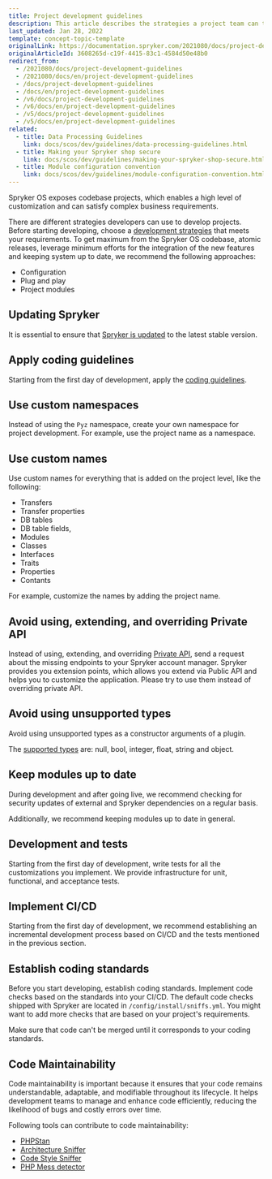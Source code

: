 ```yaml
---
title: Project development guidelines
description: This article describes the strategies a project team can take while building a Spryker-based project.
last_updated: Jan 28, 2022
template: concept-topic-template
originalLink: https://documentation.spryker.com/2021080/docs/project-development-guidelines
originalArticleId: 3608265d-c19f-4415-83c1-4584d50e48b0
redirect_from:
  - /2021080/docs/project-development-guidelines
  - /2021080/docs/en/project-development-guidelines
  - /docs/project-development-guidelines
  - /docs/en/project-development-guidelines
  - /v6/docs/project-development-guidelines
  - /v6/docs/en/project-development-guidelines
  - /v5/docs/project-development-guidelines
  - /v5/docs/en/project-development-guidelines
related:
  - title: Data Processing Guidelines
    link: docs/scos/dev/guidelines/data-processing-guidelines.html
  - title: Making your Spryker shop secure
    link: docs/scos/dev/guidelines/making-your-spryker-shop-secure.html
  - title: Module configuration convention
    link: docs/scos/dev/guidelines/module-configuration-convention.html
---
```


Spryker OS exposes codebase projects, which enables a high level of customization and can satisfy  complex business requirements.

There are different strategies developers can use to develop projects. Before starting developing, choose a [development strategies](/docs/scos/dev/back-end-development/extend-spryker/development-strategies.html) that meets your requirements. To get maximum from the Spryker OS codebase, atomic releases, leverage minimum efforts for the integration of the new features and keeping system up to date, we recommend the following approaches:
- Configuration
- Plug and play
- Project modules

## Updating Spryker
It is essential to ensure that [Spryker is updated](https://docs.spryker.com/docs/scos/dev/updating-spryker/updating-spryker.html) to the latest stable version.

## Apply coding guidelines
Starting from the first day of development, apply the [coding guidelines](/docs/scos/dev/guidelines/coding-guidelines/coding-guidelines.html).

## Use custom namespaces
Instead of using the `Pyz` namespace, create your own namespace for project development. For example, use the project name as a namespace.

## Use custom names
Use custom names for everything that is added on the project level, like the following:
- Transfers
- Transfer properties
- DB tables
- DB table fields,
- Modules
- Classes
- Interfaces
- Traits
- Properties
- Contants

For example, customize the names by adding the project name.

## Avoid using, extending, and overriding Private API
Instead of using, extending, and overriding [Private API](/docs/scos/dev/architecture/module-api/declaration-of-module-apis-public-and-private.html), send a request about the missing endpoints to your Spryker account manager. Spryker provides you extension points, which allows you extend via Public API and helps you to customize the application. Please try to use them instead of overriding private API.

## Avoid using unsupported types
Avoid using unsupported types as a constructor arguments of a plugin. 

The [supported types](https://docs.spryker.com/docs/scos/dev/guidelines/keeping-a-project-upgradable/upgradability-guidelines/single-plugin-argument.html#problem-description) are: null, bool, integer, float, string and object.

## Keep modules up to date
During development and after going live, we recommend checking for security updates of external and Spryker dependencies on a regular basis.

Additionally, we recommend keeping modules up to date in general.

## Development and tests
Starting from the first day of development, write tests for all the customizations you implement. We provide infrastructure for unit, functional, and acceptance tests.

## Implement CI/CD
Starting from the first day of development, we recommend establishing an incremental development process based on CI/CD and the tests mentioned in the previous section.

## Establish coding standards
Before you start developing, establish coding standards. Implement code checks based on the standards into your CI/CD. The default code checks shipped with Spryker are located in `/config/install/sniffs.yml`. You might want to add more checks that are based on your project's requirements.

Make sure that code can't be merged until it corresponds to your coding standards.

## Code Maintainability
Code maintainability is important because it ensures that your code remains understandable, adaptable, and modifiable throughout its lifecycle. It helps development teams to manage and enhance code efficiently, reducing the likelihood of bugs and costly errors over time.

Following tools can contribute to code maintainability:

- [PHPStan](https://docs.spryker.com/docs/sdk/dev/development-tools/phpstan.html)
- [Architecture Sniffer](https://docs.spryker.com/docs/sdk/dev/development-tools/architecture-sniffer.html)
- [Code Style Sniffer](https://docs.spryker.com/docs/sdk/dev/development-tools/code-sniffer.html)
- [PHP Mess detector](https://github.com/spryker/architecture-sniffer)


<!--More on test infrastructure <link>

How to write the very first project test <link>-->
